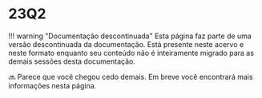 # 23Q2

!!! warning "Documentação descontinuada"
    Esta página faz parte de uma versão descontinuada da documentação. Está presente neste acervo e neste formato enquanto seu conteúdo não é inteiramente migrado para as demais sessões desta documentação.






🔜 Parece que você chegou cedo demais. Em breve você encontrará mais informações nesta página.

